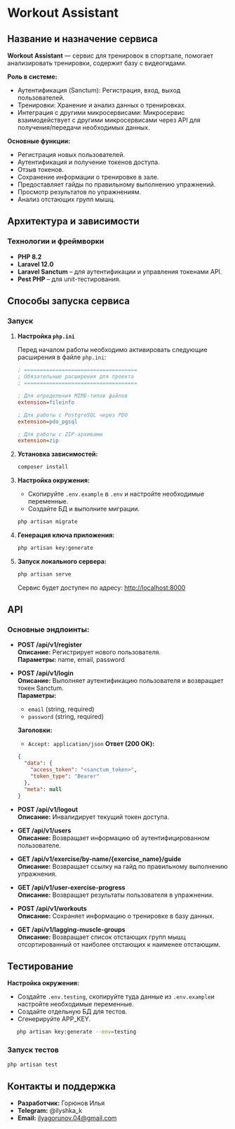 # Workout Assistant

## Название и назначение сервиса

**Workout Assistant** — сервис для тренировок в спортзале, помогает анализировать тренировки, содержит базу с видеогидами.

**Роль в системе:**
- Аутентификация (Sanctum): Регистрация, вход, выход пользователей.
- Тренировки: Хранение и анализ данных о тренировках.
- Интеграция с другими микросервисами: Микросервис взаимодействует с другими микросервисами через API для получения/передачи необходимых данных.

**Основные функции:**
- Регистрация новых пользователей.
- Аутентификация и получение токенов доступа.
- Отзыв токенов.
- Сохранение информации о тренировке в зале.
- Предоставляет гайды по правильному выполнению упражнений.
- Просмотр результатов по упражнениям.
- Анализ отстающих групп мышц.

## Архитектура и зависимости

### Технологии и фреймворки
- **PHP 8.2**
- **Laravel 12.0**
- **Laravel Sanctum** – для аутентификации и управления токенами API.
- **Pest PHP** – для unit-тестирования.

## Способы запуска сервиса

### Запуск

1. **Настройка `php.ini`**

    Перед началом работы необходимо активировать следующие расширения в файле `php.ini`:

    ```ini
    ; ====================================
    ; Обязательные расширения для проекта
    ; ====================================
    
    ; Для определения MIME-типов файлов
    extension=fileinfo
    
    ; Для работы с PostgreSQL через PDO
    extension=pdo_pgsql
    
    ; Для работы с ZIP-архивами
    extension=zip
    ```
2. **Установка зависимостей:**
   ```bash
   composer install
   ```
3. **Настройка окружения:**
    - Скопируйте `.env.example` в `.env` и настройте необходимые переменные.
    - Создайте БД и выполните миграции.
   ```bash
   php artisan migrate
   ```
4. **Генерация ключа приложения:**
   ```bash
   php artisan key:generate
   ```
5. **Запуск локального сервера:**
   ```bash
   php artisan serve
   ```
   Сервис будет доступен по адресу: [http://localhost:8000](http://localhost:8000)

## API

### Основные эндпоинты:
- **POST /api/v1/register**  
  **Описание:** Регистрирует нового пользователя.  
  **Параметры:** name, email, password

- **POST /api/v1/login**  
  **Описание:** Выполняет аутентификацию пользователя и возвращает токен Sanctum.  
  **Параметры:**
    - `email` (string, required)
    - `password` (string, required)
  
  **Заголовки:**
  - `Accept: application/json`
    **Ответ (200 OK):**
  ```json
  {
    "data": {
      "access_token": "<sanctum_token>",
      "token_type": "Bearer"
    },
    "meta": null
  }

- **POST /api/v1/logout**  
  **Описание:** Инвалидирует текущий токен доступа.

- **GET /api/v1/users**  
  **Описание:** Возвращает информацию об аутентифицированном пользователе.

- **GET /api/v1/exercise/by-name/{exercise_name}/guide**  
    **Описание:** Возвращает ссылку на гайд по правильному выполнению упражнения.

- **GET /api/v1/user-exercise-progress**  
  **Описание:** Возвращает результаты пользователя в упражнении.

- **POST /api/v1/workouts**  
  **Описание:** Сохраняет информацию о тренировке в базу данных.

- **GET /api/v1/lagging-muscle-groups**  
  **Описание:** Возвращает список отстающих групп мышц отсортированный от наиболее отстающих к наименее отстающим.

## Тестирование

**Настройка окружения:**
- Создайте `.env.testing`, скопируйте туда данные из `.env.example`и настройте необходимые переменные.
- Создайте отдельную БД для тестов.
- Сгенерируйте APP_KEY.
```bash
   php artisan key:generate --env=testing
```
### Запуск тестов
```bash
php artisan test
```

## Контакты и поддержка

- **Разработчик:** Горюнов Илья
- **Telegram:** @ilyshka_k
- **Email:** ilyagorunov.04@gmail.com
